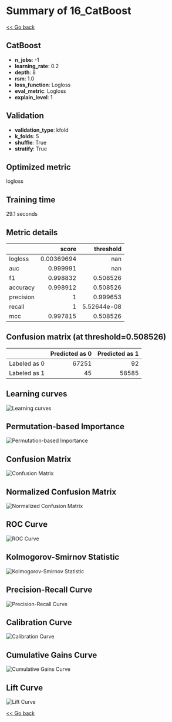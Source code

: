 # Summary of 16_CatBoost

[<< Go back](../README.md)


## CatBoost
- **n_jobs**: -1
- **learning_rate**: 0.2
- **depth**: 8
- **rsm**: 1.0
- **loss_function**: Logloss
- **eval_metric**: Logloss
- **explain_level**: 1

## Validation
 - **validation_type**: kfold
 - **k_folds**: 5
 - **shuffle**: True
 - **stratify**: True

## Optimized metric
logloss

## Training time

29.1 seconds

## Metric details
|           |      score |     threshold |
|:----------|-----------:|--------------:|
| logloss   | 0.00369694 | nan           |
| auc       | 0.999991   | nan           |
| f1        | 0.998832   |   0.508526    |
| accuracy  | 0.998912   |   0.508526    |
| precision | 1          |   0.999653    |
| recall    | 1          |   5.52644e-08 |
| mcc       | 0.997815   |   0.508526    |


## Confusion matrix (at threshold=0.508526)
|              |   Predicted as 0 |   Predicted as 1 |
|:-------------|-----------------:|-----------------:|
| Labeled as 0 |            67251 |               92 |
| Labeled as 1 |               45 |            58585 |

## Learning curves
![Learning curves](learning_curves.png)

## Permutation-based Importance
![Permutation-based Importance](permutation_importance.png)
## Confusion Matrix

![Confusion Matrix](confusion_matrix.png)


## Normalized Confusion Matrix

![Normalized Confusion Matrix](confusion_matrix_normalized.png)


## ROC Curve

![ROC Curve](roc_curve.png)


## Kolmogorov-Smirnov Statistic

![Kolmogorov-Smirnov Statistic](ks_statistic.png)


## Precision-Recall Curve

![Precision-Recall Curve](precision_recall_curve.png)


## Calibration Curve

![Calibration Curve](calibration_curve_curve.png)


## Cumulative Gains Curve

![Cumulative Gains Curve](cumulative_gains_curve.png)


## Lift Curve

![Lift Curve](lift_curve.png)



[<< Go back](../README.md)
